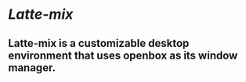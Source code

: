 ***Latte-mix***
=====================
Latte-mix is ​​a customizable desktop environment that uses openbox as its window manager.
----------------------------------------------------------------------------------------
